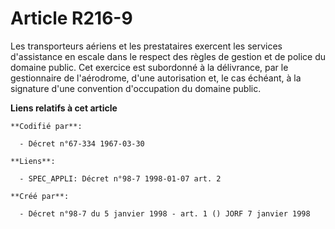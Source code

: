 # Article R216-9

Les transporteurs aériens et les prestataires exercent les services d'assistance en escale dans le respect des règles de
gestion et de police du domaine public. Cet exercice est subordonné à la délivrance, par le gestionnaire de l'aérodrome,
d'une autorisation et, le cas échéant, à la signature d'une convention d'occupation du domaine public.

**Liens relatifs à cet article**

	**Codifié par**:

	  - Décret n°67-334 1967-03-30

	**Liens**:

	  - SPEC_APPLI: Décret n°98-7 1998-01-07 art. 2

	**Créé par**:

	  - Décret n°98-7 du 5 janvier 1998 - art. 1 () JORF 7 janvier 1998
